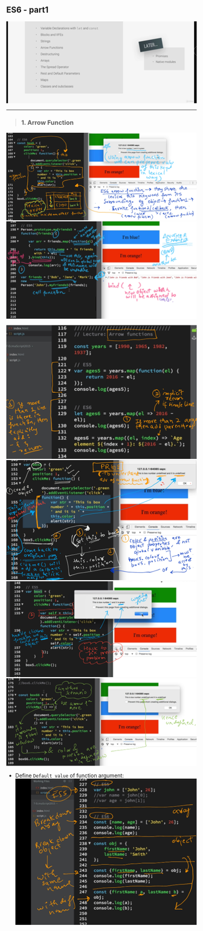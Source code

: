## ES6 - part1

![img](https://github.com/lekhrajdinkar/javaScript/blob/master/NOTES_JS/asset/jonas/es6/00.jpg)

---

> ### 1. Arrow Function

![img](https://github.com/lekhrajdinkar/javaScript/blob/master/NOTES_JS/asset/jonas/es6/04_1.jpg)
![img](https://github.com/lekhrajdinkar/javaScript/blob/master/NOTES_JS/asset/jonas/es6/04_2.jpg)

![img](https://github.com/lekhrajdinkar/javaScript/blob/master/NOTES_JS/asset/jonas/es6/06_1.jpg)
![img](https://github.com/lekhrajdinkar/javaScript/blob/master/NOTES_JS/asset/jonas/es6/06_2.jpg)
![img](https://github.com/lekhrajdinkar/javaScript/blob/master/NOTES_JS/asset/jonas/es6/06_3.jpg)
![img](https://github.com/lekhrajdinkar/javaScript/blob/master/NOTES_JS/asset/jonas/es6/06_4.jpg)

- Define `Default value` of function argument:
![img](https://github.com/lekhrajdinkar/javaScript/blob/master/NOTES_JS/asset/jonas/es6/07_1.jpg)